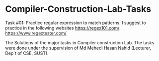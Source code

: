 # Compiler-Construction-Lab-Tasks

Task #01: Practice regular expression to match patterns. I suggest to practice in the following websites 
https://regex101.com/ 
https://www.regextester.com/ 


The Solutions of the major tasks in Compiler construction Lab.
The tasks were done under the supervision of Md Mehedi Hasan Nahid (Lecturer, Dep`t of CSE, SUST). 

